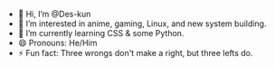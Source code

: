 - 👋 Hi, I’m @Des-kun
- 👀 I’m interested in anime, gaming, Linux, and new system building.
- 🌱 I’m currently learning CSS & some Python.
- 😄 Pronouns: He/Him
- ⚡ Fun fact: Three wrongs don't make a right, but three lefts do.

<!---
Des-kun/Des-kun is a ✨ special ✨ repository because its `README.md` (this file) appears on your GitHub profile.
You can click the Preview link to take a look at your changes.
--->
